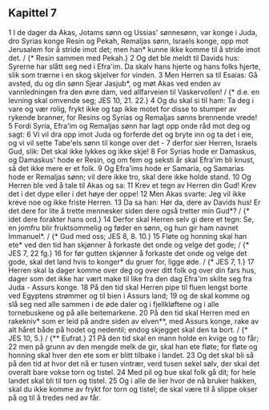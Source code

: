 ## Kapittel 7

1 I de dager da Akas, Jotams sønn og Ussias' sønnesønn, var konge i Juda, dro Syrias konge Resin og Pekah, Remaljas sønn, Israels konge, opp mot Jerusalem for å stride imot det; men han* kunne ikke komme til å stride imot det. / {* Resin sammen med Pekah.}
2 Og det ble meldt til Davids hus: Syrerne har slått seg ned i Efra'im. Da skalv hans hjerte og hans folks hjerte, slik som trærne i en skog skjelver for vinden.
3 Men Herren sa til Esaias: Gå avsted, du og din sønn Sjear Jasjub*, og møt Akas ved enden av vannledningen fra den øvre dam, ved allfarveien til Vaskervollen! / {* d.e. en levning skal omvende seg; JES 10, 21. 22.}
4 Og du skal si til ham: Ta deg i vare og vær rolig, frykt ikke og tap ikke motet for disse to stumper av rykende branner, for Resins og Syrias og Remaljas sønns brennende vrede!
5 Fordi Syria, Efra'im og Remaljas sønn har lagt opp onde råd mot deg og sagt:
6 Vi vil dra opp imot Juda og forferde det og bryte inn og ta det i eie, og vi vil sette Tabe'els sønn til konge over det -
7 derfor sier Herren, Israels Gud, slik: Det skal ikke lykkes og ikke skje!
8 For Syrias hode er Damaskus, og Damaskus' hode er Resin, og om fem og seksti år skal Efra'im bli knust, så det ikke mere er et folk.
9 Og Efra'ims hode er Samaria, og Samarias hode er Remaljas sønn; vil dere ikke tro, skal dere ikke holde stand.
10 Og Herren ble ved å tale til Akas og sa:
11 Krev et tegn av Herren din Gud! Krev det i det dype eller i det høye der oppe!
12 Men Akas svarte: Jeg vil ikke kreve noe og ikke friste Herren.
13 Da sa han: Hør da, dere av Davids hus! Er det dere for lite å trette mennesker siden dere også tretter min Gud*? / {* idet dere forakter hans ord.}
14 Derfor skal Herren selv gi dere et tegn: Se, en jomfru blir fruktsommelig og føder en sønn, og hun gir ham navnet Immanuel*. / {* Gud med oss; JES 8, 8. 10.}
15 Fløte og honning skal han ete* ved den tid han skjønner å forkaste det onde og velge det gode; / {* JES 7, 22 fg.}
16 for før gutten skjønner å forkaste det onde og velge det gode, skal det land hvis to konger* du gruer for, ligge øde. / {* JES 7, 1.}
17 Herren skal la dager komme over deg og over ditt folk og over din fars hus, dager som det ikke har vært make til like fra den dag Efra'im skilte seg fra Juda - Assurs konge.
18 På den tid skal Herren pipe til fluen lengst borte ved Egyptens strømmer og til bien i Assurs land;
19 og de skal komme og slå seg ned alle sammen i de øde daler og i fjellkløftene og i alle tornebuskene og på alle beitemarkene.
20 På den tid skal Herren med en rakekniv* som er leid på andre siden av elven**, med Assurs konge, rake av alt håret både på hodet og nedentil; endog skjegget skal den ta bort. / {* JES 10, 5.} / {** Eufrat.}
21 På den tid skal en mann holde en kvige og to får;
22 men på grunn av den mengde melk de gir, skal han ete fløte; for fløte og honning skal hver den ete som er blitt tilbake i landet.
23 Og det skal bli så på den tid at hvor det nå er tusen vintrær, verd tusen sekel sølv, der skal det overalt bare vokse torn og tistel.
24 Med pil og bue skal folk gå dit; for hele landet skal bli til torn og tistel.
25 Og i alle de lier hvor de nå bruker hakken, skal du ikke komme av frykt for torn og tistel; de skal være til å slippe okser på og til å tredes ned av får.
